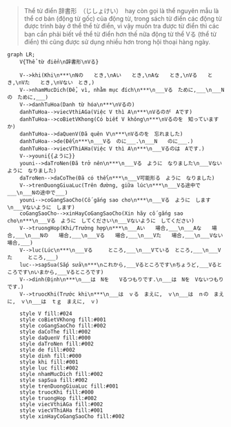 ﻿>Thể từ điển 辞書形　（じしょけい）　hay còn gọi là thể nguyên mẫu là thể cơ bản (động từ gốc) của động từ, trong sách từ điển các động từ được trình bày ở thể thể từ điển, vì vậy muốn tra được từ điển thì các bạn cần phải biết về thể từ điển hơn thế nữa động từ thể Vる (thể từ điển) thì cũng được sử dụng nhiều hơn trong hội thoại hàng ngày.
```mermaid
graph LR;
    V{Thể từ điển\n辞書形\nVる}

    V-->khi(Khi\n***\nNの　　とき,\nAい　　とき,\nAな　　とき,\nVる　　とき,\nVた　　とき,\nVない　とき,)
    V-->nhamMucDich(Để, vì, nhằm mục đích\n***\n___Vる　ために,___\n___Nの　ために,___)
    V-->danhTuHoa(Danh từ hóa\n***\nVるの)
    danhTuHoa-->viecVthiAGa(Việc V thì A\n***\nVるのが　Aです)
    danhTuHoa-->coBietVKhong(Có biết V không\n***\nVるのを　知っていますか)
    danhTuHoa-->daQuenV(Đã quên V\n***\nVるのを　忘れました)
    danhTuHoa-->de(Để\n***\n___Vる　のに___.\n___N　　のに___.)
    danhTuHoa-->viecVThiAHa(Việc V thì A\n***\n___Vるのは　Aです.)
    V-->youni{{ように}}
    youni-->daTroNen(Đã trở nên\n***\n___Vる　ように　なりました\n___Vないように　なりました)
    daTroNen-->daCoThe(Đã có thể\n***\n___V可能形る　ように　なりました)
    V-->trenDuongGiuaLuc(Trên đường, giữa lúc\n***\n___Vる途中で___\n___Nの途中で___)
    youni-->coGangSaoCho(Cố gắng sao cho\n***\n___Vる　ように　します\n___Vないように　します)
    coGangSaoCho-->xinHayCoGangSaoCho(Xin hãy cố gắng sao cho\n***\n___Vる　ように　してください\n___Vないように　してください)
    V-->truongHop(Khi/Trường hợp\n***\n___Aい　　場合,___\n___Aな　　場合,___\n___Nの　　場合,___\n___Vる　　場合,___\n___Vた　　場合,___\n___Vない　場合,___)
    V-->luc(Lúc\n***\n___Vる　　　ところ,___\n___Vている　ところ,___\n___Vた　　　ところ,___)
    luc-->sapSua(Sắp sửa\n***\nこれから,___Vるところです\nちょうど,___Vるところです\nいまから,___Vるところです)
    V-->dinh(Định\n***\n___は　Nを　　Vるつもりです.\n___は　Nを　Vないつもりです.)
    V-->truocKhi(Trước khi\n***\n___は　ｖる　まえに,　ｖ\n___は　ｎの　まえに,　ｖ\n___は　ｔｇ　まえに,　ｖ)

    style V fill:#024
    style coBietVKhong fill:#001
    style coGangSaoCho fill:#002
    style daCoThe fill:#002
    style daQuenV fill:#000
    style daTroNen fill:#002
    style de fill:#002
    style dinh fill:#000
    style khi fill:#001
    style luc fill:#002
    style nhamMucDich fill:#002
    style sapSua fill:#002
    style trenDuongGiuaLuc fill:#001
    style truocKhi fill:#000
    style truongHop fill:#002
    style viecVthiAGa fill:#002
    style viecVThiAHa fill:#001
    style xinHayCoGangSaoCho fill:#002
```
